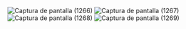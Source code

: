 ![Captura de pantalla (1266)](https://user-images.githubusercontent.com/76067475/110040084-35c53f00-7d10-11eb-98db-b0d01e3d4913.png)
![Captura de pantalla (1267)](https://user-images.githubusercontent.com/76067475/110040091-36f66c00-7d10-11eb-829b-3cb2f0466b91.png)
![Captura de pantalla (1268)](https://user-images.githubusercontent.com/76067475/110040093-36f66c00-7d10-11eb-8aed-d49ad12bf4cf.png)
![Captura de pantalla (1269)](https://user-images.githubusercontent.com/76067475/110040096-36f66c00-7d10-11eb-96ae-7031fbe70d08.png)
